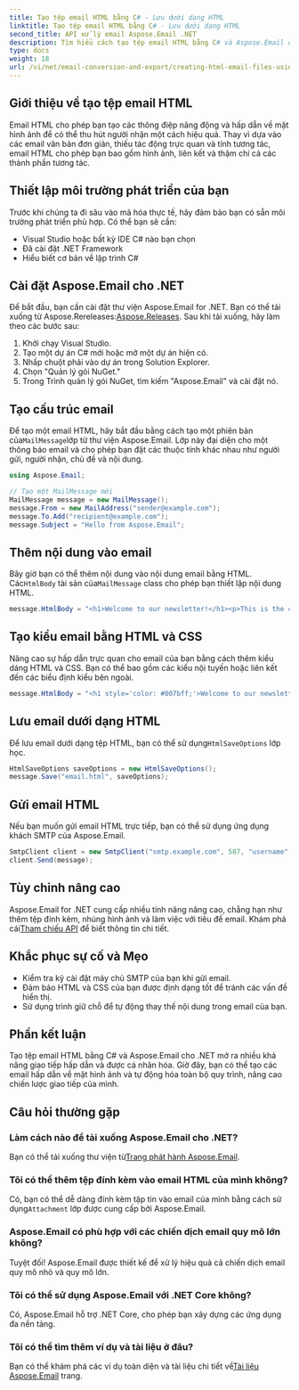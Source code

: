 ```yaml
---
title: Tạo tệp email HTML bằng C# - Lưu dưới dạng HTML
linktitle: Tạo tệp email HTML bằng C# - Lưu dưới dạng HTML
second_title: API xử lý email Aspose.Email .NET
description: Tìm hiểu cách tạo tệp email HTML bằng C# và Aspose.Email cho .NET. Hướng dẫn từng bước với mã nguồn để tùy chỉnh email liền mạch.
type: docs
weight: 18
url: /vi/net/email-conversion-and-export/creating-html-email-files-using-csharp-save-as-html/
---
```


## Giới thiệu về tạo tệp email HTML

Email HTML cho phép bạn tạo các thông điệp năng động và hấp dẫn về mặt hình ảnh để có thể thu hút người nhận một cách hiệu quả. Thay vì dựa vào các email văn bản đơn giản, thiếu tác động trực quan và tính tương tác, email HTML cho phép bạn bao gồm hình ảnh, liên kết và thậm chí cả các thành phần tương tác.

## Thiết lập môi trường phát triển của bạn

Trước khi chúng ta đi sâu vào mã hóa thực tế, hãy đảm bảo bạn có sẵn môi trường phát triển phù hợp. Có thể bạn sẽ cần:

- Visual Studio hoặc bất kỳ IDE C# nào bạn chọn
- Đã cài đặt .NET Framework
- Hiểu biết cơ bản về lập trình C#

## Cài đặt Aspose.Email cho .NET

 Để bắt đầu, bạn cần cài đặt thư viện Aspose.Email for .NET. Bạn có thể tải xuống từ Aspose.Rereleases:[Aspose.Releases](https://releases.aspose.com/email/net/). Sau khi tải xuống, hãy làm theo các bước sau:

1. Khởi chạy Visual Studio.
2. Tạo một dự án C# mới hoặc mở một dự án hiện có.
3. Nhấp chuột phải vào dự án trong Solution Explorer.
4. Chọn "Quản lý gói NuGet."
5. Trong Trình quản lý gói NuGet, tìm kiếm "Aspose.Email" và cài đặt nó.

## Tạo cấu trúc email

 Để tạo một email HTML, hãy bắt đầu bằng cách tạo một phiên bản của`MailMessage`lớp từ thư viện Aspose.Email. Lớp này đại diện cho một thông báo email và cho phép bạn đặt các thuộc tính khác nhau như người gửi, người nhận, chủ đề và nội dung.

```csharp
using Aspose.Email;

// Tạo một MailMessage mới
MailMessage message = new MailMessage();
message.From = new MailAddress("sender@example.com");
message.To.Add("recipient@example.com");
message.Subject = "Hello from Aspose.Email";
```

## Thêm nội dung vào email

 Bây giờ bạn có thể thêm nội dung vào nội dung email bằng HTML. Các`HtmlBody` tài sản của`MailMessage` class cho phép bạn thiết lập nội dung HTML.

```csharp
message.HtmlBody = "<h1>Welcome to our newsletter!</h1><p>This is the content of our email.</p>";
```

## Tạo kiểu email bằng HTML và CSS

Nâng cao sự hấp dẫn trực quan cho email của bạn bằng cách thêm kiểu dáng HTML và CSS. Bạn có thể bao gồm các kiểu nội tuyến hoặc liên kết đến các biểu định kiểu bên ngoài.

```csharp
message.HtmlBody = "<h1 style='color: #007bff;'>Welcome to our newsletter!</h1><p style='font-size: 16px;'>This is the content of our email.</p>";
```

## Lưu email dưới dạng HTML

 Để lưu email dưới dạng tệp HTML, bạn có thể sử dụng`HtmlSaveOptions` lớp học.

```csharp
HtmlSaveOptions saveOptions = new HtmlSaveOptions();
message.Save("email.html", saveOptions);
```

## Gửi email HTML

Nếu bạn muốn gửi email HTML trực tiếp, bạn có thể sử dụng ứng dụng khách SMTP của Aspose.Email.

```csharp
SmtpClient client = new SmtpClient("smtp.example.com", 587, "username", "password");
client.Send(message);
```

## Tùy chỉnh nâng cao

 Aspose.Email for .NET cung cấp nhiều tính năng nâng cao, chẳng hạn như thêm tệp đính kèm, nhúng hình ảnh và làm việc với tiêu đề email. Khám phá cái[Tham chiếu API](https://reference.aspose.com/email/net) để biết thông tin chi tiết.

## Khắc phục sự cố và Mẹo

- Kiểm tra kỹ cài đặt máy chủ SMTP của bạn khi gửi email.
- Đảm bảo HTML và CSS của bạn được định dạng tốt để tránh các vấn đề hiển thị.
- Sử dụng trình giữ chỗ để tự động thay thế nội dung trong email của bạn.

## Phần kết luận

Tạo tệp email HTML bằng C# và Aspose.Email cho .NET mở ra nhiều khả năng giao tiếp hấp dẫn và được cá nhân hóa. Giờ đây, bạn có thể tạo các email hấp dẫn về mặt hình ảnh và tự động hóa toàn bộ quy trình, nâng cao chiến lược giao tiếp của mình.

## Câu hỏi thường gặp

### Làm cách nào để tải xuống Aspose.Email cho .NET?

 Bạn có thể tải xuống thư viện từ[Trang phát hành Aspose.Email](https://releases.aspose.com/email/net).

### Tôi có thể thêm tệp đính kèm vào email HTML của mình không?

 Có, bạn có thể dễ dàng đính kèm tập tin vào email của mình bằng cách sử dụng`Attachment` lớp được cung cấp bởi Aspose.Email.

### Aspose.Email có phù hợp với các chiến dịch email quy mô lớn không?

Tuyệt đối! Aspose.Email được thiết kế để xử lý hiệu quả cả chiến dịch email quy mô nhỏ và quy mô lớn.

### Tôi có thể sử dụng Aspose.Email với .NET Core không?

Có, Aspose.Email hỗ trợ .NET Core, cho phép bạn xây dựng các ứng dụng đa nền tảng.

### Tôi có thể tìm thêm ví dụ và tài liệu ở đâu?

 Bạn có thể khám phá các ví dụ toàn diện và tài liệu chi tiết về[Tài liệu Aspose.Email](https://reference.aspose.com/email/net) trang.